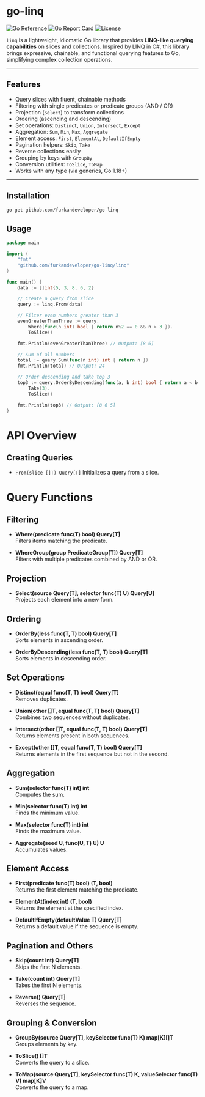 # go-linq

[![Go Reference](https://pkg.go.dev/badge/github.com/furkandeveloper/go-linq.svg)](https://pkg.go.dev/github.com/furkandeveloper/go-linq)
[![Go Report Card](https://goreportcard.com/badge/github.com/furkandeveloper/go-linq)](https://goreportcard.com/report/github.com/furkandeveloper/go-linq)
[![License](https://img.shields.io/github/license/furkandeveloper/go-linq)](LICENSE)

`linq` is a lightweight, idiomatic Go library that provides **LINQ-like querying capabilities** on slices and collections. Inspired by LINQ in C#, this library brings expressive, chainable, and functional querying features to Go, simplifying complex collection operations.

---

## Features

- Query slices with fluent, chainable methods
- Filtering with single predicates or predicate groups (AND / OR)
- Projection (`Select`) to transform collections
- Ordering (ascending and descending)
- Set operations: `Distinct`, `Union`, `Intersect`, `Except`
- Aggregation: `Sum`, `Min`, `Max`, `Aggregate`
- Element access: `First`, `ElementAt`, `DefaultIfEmpty`
- Pagination helpers: `Skip`, `Take`
- Reverse collections easily
- Grouping by keys with `GroupBy`
- Conversion utilities: `ToSlice`, `ToMap`
- Works with any type (via generics, Go 1.18+)

---

## Installation

```bash
go get github.com/furkandeveloper/go-linq
```

## Usage
```go
package main

import (
	"fmt"
	"github.com/furkandeveloper/go-linq/linq"
)

func main() {
	data := []int{5, 3, 8, 6, 2}

	// Create a query from slice
	query := linq.From(data)

	// Filter even numbers greater than 3
	evenGreaterThanThree := query.
		Where(func(n int) bool { return n%2 == 0 && n > 3 }).
		ToSlice()

	fmt.Println(evenGreaterThanThree) // Output: [8 6]

	// Sum of all numbers
	total := query.Sum(func(n int) int { return n })
	fmt.Println(total) // Output: 24

	// Order descending and take top 3
	top3 := query.OrderByDescending(func(a, b int) bool { return a < b }).
		Take(3).
		ToSlice()

	fmt.Println(top3) // Output: [8 6 5]
}
```

# API Overview

## Creating Queries
- `From(slice []T) Query[T]`
Initializes a query from a slice.

# Query Functions

## Filtering
- **Where(predicate func(T) bool) Query[T]**  
  Filters items matching the predicate.

- **WhereGroup(group PredicateGroup[T]) Query[T]**  
  Filters with multiple predicates combined by AND or OR.

## Projection
- **Select(source Query[T], selector func(T) U) Query[U]**  
  Projects each element into a new form.

## Ordering
- **OrderBy(less func(T, T) bool) Query[T]**  
  Sorts elements in ascending order.

- **OrderByDescending(less func(T, T) bool) Query[T]**  
  Sorts elements in descending order.

## Set Operations
- **Distinct(equal func(T, T) bool) Query[T]**  
  Removes duplicates.

- **Union(other []T, equal func(T, T) bool) Query[T]**  
  Combines two sequences without duplicates.

- **Intersect(other []T, equal func(T, T) bool) Query[T]**  
  Returns elements present in both sequences.

- **Except(other []T, equal func(T, T) bool) Query[T]**  
  Returns elements in the first sequence but not in the second.

## Aggregation
- **Sum(selector func(T) int) int**  
  Computes the sum.

- **Min(selector func(T) int) int**  
  Finds the minimum value.

- **Max(selector func(T) int) int**  
  Finds the maximum value.

- **Aggregate(seed U, func(U, T) U) U**  
  Accumulates values.

## Element Access
- **First(predicate func(T) bool) (T, bool)**  
  Returns the first element matching the predicate.

- **ElementAt(index int) (T, bool)**  
  Returns the element at the specified index.

- **DefaultIfEmpty(defaultValue T) Query[T]**  
  Returns a default value if the sequence is empty.

## Pagination and Others
- **Skip(count int) Query[T]**  
  Skips the first N elements.

- **Take(count int) Query[T]**  
  Takes the first N elements.

- **Reverse() Query[T]**  
  Reverses the sequence.

## Grouping & Conversion
- **GroupBy(source Query[T], keySelector func(T) K) map[K][]T**  
  Groups elements by key.

- **ToSlice() []T**  
  Converts the query to a slice.

- **ToMap(source Query[T], keySelector func(T) K, valueSelector func(T) V) map[K]V**  
  Converts the query to a map.


